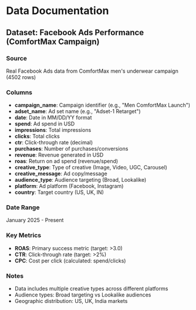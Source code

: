 # Data Documentation

## Dataset: Facebook Ads Performance (ComfortMax Campaign)

### Source
Real Facebook Ads data from ComfortMax men's underwear campaign (4502 rows)

### Columns
- **campaign_name**: Campaign identifier (e.g., "Men ComfortMax Launch")
- **adset_name**: Ad set name (e.g., "Adset-1 Retarget")
- **date**: Date in MM/DD/YY format
- **spend**: Ad spend in USD
- **impressions**: Total impressions
- **clicks**: Total clicks
- **ctr**: Click-through rate (decimal)
- **purchases**: Number of purchases/conversions
- **revenue**: Revenue generated in USD
- **roas**: Return on ad spend (revenue/spend)
- **creative_type**: Type of creative (Image, Video, UGC, Carousel)
- **creative_message**: Ad copy/message
- **audience_type**: Audience targeting (Broad, Lookalike)
- **platform**: Ad platform (Facebook, Instagram)
- **country**: Target country (US, UK, IN)

### Date Range
January 2025 - Present

### Key Metrics
- **ROAS**: Primary success metric (target: >3.0)
- **CTR**: Click-through rate (target: >2%)
- **CPC**: Cost per click (calculated: spend/clicks)

### Notes
- Data includes multiple creative types across different platforms
- Audience types: Broad targeting vs Lookalike audiences
- Geographic distribution: US, UK, India markets
